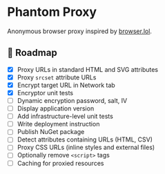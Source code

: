 # Phantom Proxy

Anonymous browser proxy inspired by [browser.lol](https://browser.lol).

## 📅 Roadmap
- [x] Proxy URLs in standard HTML and SVG attributes
- [x] Proxy `srcset` attribute URLs
- [x] Encrypt target URL in Network tab
- [x] Encryptor unit tests
- [ ] Dynamic encryption password, salt, IV
- [ ] Display application version
- [ ] Add infrastructure-level unit tests
- [ ] Write deployment instruction
- [ ] Publish NuGet package
- [ ] Detect attributes containing URLs (HTML, CSV)
- [ ] Proxy CSS URLs (inline styles and external files)
- [ ] Optionally remove `<script>` tags
- [ ] Caching for proxied resources
